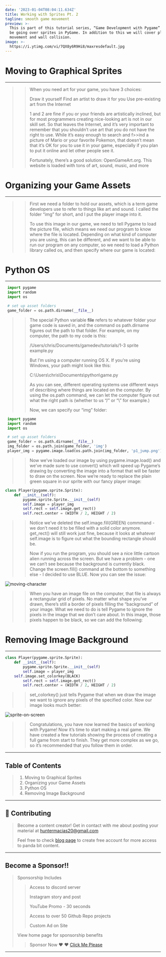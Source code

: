 ```yaml
---
date: '2023-01-04T08:04:11.634Z'
title: Working with Sprites Pt. 2
tagline: smooth game movement
preview: >-
  This is part of this tutorial series, “Game Development with Pygame” we will
  be going over sprites in PyGame. In addition to this we will cover player
  movement and wall collision.
image: >- 
  https://i.ytimg.com/vi/7QX8y6R9Hi8/maxresdefault.jpg
---
```

# Moving to Graphical Sprites
---
>>
>> When you need art for your game, you have 3 choices:
>>
>> Draw it yourself
>> Find an artist to draw it for you
>> Use pre-existing art from the Internet
>>
>> 1 and 2 are fine if you or your friends are artistically inclined, but for most programmers 
>> creating nice-looking art is not in our skill set. So that leaves the Internet, and it’s very important 
>> to remember that you shouldn’t use art that you do not have the right to use. 
>> While it’s easy enough to search and f>>ind a picture of Mario or your favorite Pokemon, 
>> that doesn’t mean that it’s OK for you to use it in your game, 
>> especially if you plan to put it online and let other people see it.
>>
>> Fortunately, there’s a good solution: OpenGameArt.org. 
>> This website is loaded with tons of art, sound, music, and more
>>

# Organizing your Game Assets
---

>> First we need a folder to hold our assets, which is a term game developers use to refer to things like art
>> and sound. I called the folder “img” for short, and I put the player image into it.
>>
>> To use this image in our game, we need to tell Pygame to load the picture file, which means we need our
>> program to know where the file is located. Depending on what kind of computer you are using, this can be
>> different, and we want to be able to run our program on any computer, so we need to load a Python library
>> called os, and then specify where our game is located:
>>

# Python OS 
---

```python
 import pygame
 import random
 import os

 # set up asset folders
 game_folder = os.path.dirname(__file__)
```
>>
>>The special Python variable __file__ refers to whatever folder your game code is saved in, and the command os
>>path.dirname figures out the path to that folder. For example, on my computer, the path to my code is this:
>>
>>/Users/chris/Documents/gamedev/tutorials/1-3 sprite example.py
>>
>>But I’m using a computer running OS X. If you’re using Windows, your path might look like this:
>>
>>C:\Users\chris\Documents\python\game.py
>>
>>As you can see, different operating systems use different ways of describing where things are located on the
>>computer. By using the os.path command, we can let the computer figure out what the right path is (whether to us
>>“/” or “\” for example.)
>>
>>Now, we can specify our “img” folder:
>>

```python
 import pygame
 import random
 import os

 # set up asset folders
 game_folder = os.path.dirname(__file__)
 img_folder = os.path.join(game_folder, 'img')
 player_img = pygame.image.load(os.path.join(img_folder, 'p1_jump.png')).convert()
```
>>
>>Now we’ve loaded our image by using pygame.image.load() and we’ve made sure to use convert()
>>which will speed up Pygame’s drawing by converting the image into a format that will be
>>faster to draw on the screen. Now we’re ready to replace the plain green square in our sprite 
>>with our fancy player image:
>>

```python
class Player(pygame.sprite.Sprite):
    def __init__(self):
        pygame.sprite.Sprite.__init__(self)
        self.image = player_img
        self.rect = self.image.get_rect()
        self.rect.center = (WIDTH / 2, HEIGHT / 2)
```
>>
>> Notice we’ve deleted the self.image.fill(GREEN) commmand - we don’t need it to be filled with a solid color
>> anymore. get_rect() will still work just fine, because it looks at whatever self.image is to figure out what the
>> bounding rectangle should be.
>>
>> Now if you run the program, you should see a nice little cartoon alien running across the screen. But we have a
>> problem - one we can’t see because the background is currently black. Change the screen.fill() command at the
>> bottom to something else - I decided to use BLUE. Now you can see the issue:
>>

![moving-character](https://kidscancode.org/blog/img/sprite_example_4.gif)

>>
>>When you have an image file on the computer, that file is always a rectangular grid of pixels. No matter what shape
>>you’ve drawn, there’s still a border of pixels filling the “background” of your image. What we need to do is tell
>>Pygame to ignore the pixels in the image that we don’t care about. In this image, those pixels happen to be black,
>>so we can add the following:
>>

# Removing Image Background
---

```python
class Player(pygame.sprite.Sprite):
    def __init__(self):
        pygame.sprite.Sprite.__init__(self)
        self.image = player_img
	self.image.set_colorkey(BLACK)
        self.rect = self.image.get_rect()
        self.rect.center = (WIDTH / 2, HEIGHT / 2)
```

>>
>> set_colorkey() just tells Pygame that when we draw the image we want to ignore any pixels of the specified color.
>> Now our image looks much better:
>>

![sprite-on-screen](https://kidscancode.org/blog/img/sprite_example_5.gif)

>> Congratulations, you have now learned the basics of working with Pygame! Now it’s time to start making a real game. 
>>We have created a few tutorials showing the process of creating a full game from start to finish. They get more
>> complex as we go, so it’s recommended that you follow them in order.
---

## Table of Contents
>
>1. Moving to Graphical Sprites
>2. Organizing your Game Assets
>3. Python OS
>4. Removing Image Background
>
---

## 🤝 Contributing

>Become a content creator! Get in contact with me about posting your material at huntermacias20@gmail.com
>
>Feel free to check [blog page](https:huntermacias.io/blog) to create free account for more access to panda bit content.

---

## Become a Sponsor!!

>Sponsorship Includes
>> Access to discord server
>>
>> Instagram story and post
>>
>> YouTube Promo - 30 seconds
>>
>> Access to over 50 Github Repo projects
>>
>> Custom Ad on Site
>
>
>View home page for sponsorship benefits
>
>>Sponsor Now ❤️ ❤️ [Click Me Please](https://checkout.stripe.com/c/pay/ppage_1MLodEGKJO6noGmdULANectI#fidkdWxOYHwnPyd1blppbHNgWjA0SENLPEBCTk9KM2tqQmhhVjw8Rm5QQGFUVDI1a3RJXUhdSVJLU2ZKUmdINjx0f25%2Ff2htMmB0Uk5ucTUxNjduPElDa31uMlJhVVZQQ1VmSXxkN2hEPWdzNTVtUk9wQGdXdScpJ2hsYXYnP34nYnBsYSc%2FJzRjN2M0Y2dnKDIyMjwoMTVnYyhkNzE0KGc0MzUzPGFkYT01NjJmYGAyMycpJ2hwbGEnPycyYGZkYTZkNSg8NWBhKDFmZDIoPDMxYCgzNTQwNjQxNWc3YT1gNjxgZjYnKSd2bGEnPydkZjxkNmZhPShhPDdnKDFgYGYoZD1mNCg9ZjYxZzw2PGM0PWcyPTM0ZDEneCknZ2BxZHYnP15YKSdpZHxqcHFRfHVgJz8ndmxrYmlgWmxxYGgnKSd3YGNgd3dgd0p3bGJsayc%2FJ21xcXV2PyoqbXBrcWB3aGRmbGR2K2xqJyknaWpmZGlgJz9rcGlpeCUl) 

---